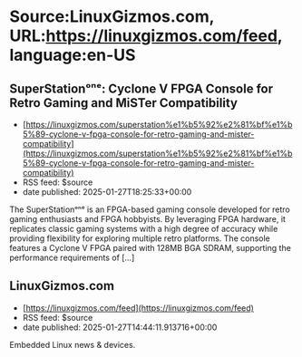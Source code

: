 # Source:LinuxGizmos.com, URL:https://linuxgizmos.com/feed, language:en-US

## SuperStationᵒⁿᵉ: Cyclone V FPGA Console for Retro Gaming and MiSTer Compatibility
 - [https://linuxgizmos.com/superstation%e1%b5%92%e2%81%bf%e1%b5%89-cyclone-v-fpga-console-for-retro-gaming-and-mister-compatibility](https://linuxgizmos.com/superstation%e1%b5%92%e2%81%bf%e1%b5%89-cyclone-v-fpga-console-for-retro-gaming-and-mister-compatibility)
 - RSS feed: $source
 - date published: 2025-01-27T18:25:33+00:00

The SuperStation&#7506;&#8319;&#7497; is an FPGA-based gaming console developed for retro gaming enthusiasts and FPGA hobbyists. By leveraging FPGA hardware, it replicates classic gaming systems with a high degree of accuracy while providing flexibility for exploring multiple retro platforms. The console features a Cyclone V FPGA paired with 128MB BGA SDRAM, supporting the performance requirements of [&#8230;]

## LinuxGizmos.com
 - [https://linuxgizmos.com/feed](https://linuxgizmos.com/feed)
 - RSS feed: $source
 - date published: 2025-01-27T14:44:11.913716+00:00

Embedded Linux news & devices.

